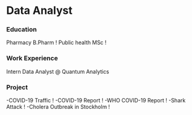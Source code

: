 # Data Analyst

### Education
Pharmacy B.Pharm !
Public health MSc !

### Work Experience
Intern Data Analyst @ Quantum Analytics

### Project
-COVID-19 Traffic !
-COVID-19 Report !
-WHO COVID-19 Report !
-Shark Attack !
-Cholera Outbreak in Stockholm !

